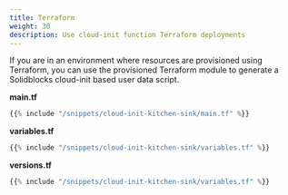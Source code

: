 ```yaml
---
title: Terraform
weight: 30
description: Use cloud-init function Terraform deployments
---
```


If you are in an environment where resources are provisioned using Terraform, you can use the provisioned Terraform module to generate a Solidblocks cloud-init based user data script.

**main.tf**
```terraform
{{% include "/snippets/cloud-init-kitchen-sink/main.tf" %}}
```

**variables.tf**
```terraform
{{% include "/snippets/cloud-init-kitchen-sink/variables.tf" %}}
```

**versions.tf**
```terraform
{{% include "/snippets/cloud-init-kitchen-sink/variables.tf" %}}
```

